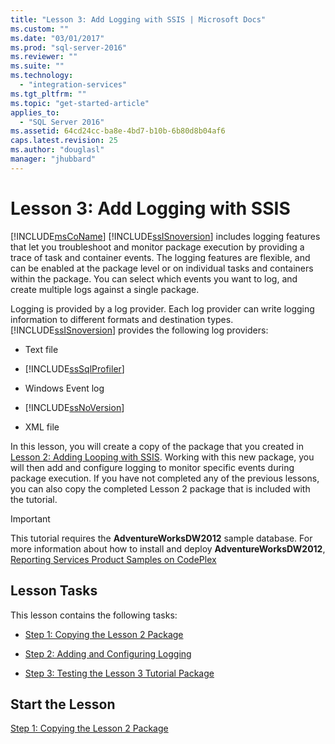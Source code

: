 ```yaml
---
title: "Lesson 3: Add Logging with SSIS | Microsoft Docs"
ms.custom: ""
ms.date: "03/01/2017"
ms.prod: "sql-server-2016"
ms.reviewer: ""
ms.suite: ""
ms.technology: 
  - "integration-services"
ms.tgt_pltfrm: ""
ms.topic: "get-started-article"
applies_to: 
  - "SQL Server 2016"
ms.assetid: 64cd24cc-ba8e-4bd7-b10b-6b80d8b04af6
caps.latest.revision: 25
ms.author: "douglasl"
manager: "jhubbard"
---
```

# Lesson 3: Add Logging with SSIS
[!INCLUDE[msCoName](../../advanced-analytics/r-services/tutorials/includes/msconame-md.md)] [!INCLUDE[ssISnoversion](../../advanced-analytics/r-services/includes/ssisnoversion-md.md)] includes logging features that let you troubleshoot and monitor package execution by providing a trace of task and container events. The logging features are flexible, and can be enabled at the package level or on individual tasks and containers within the package. You can select which events you want to log, and create multiple logs against a single package.  
  
Logging is provided by a log provider. Each log provider can write logging information to different formats and destination types. [!INCLUDE[ssISnoversion](../../advanced-analytics/r-services/includes/ssisnoversion-md.md)] provides the following log providers:  
  
-   Text file  
  
-   [!INCLUDE[ssSqlProfiler](../../analysis-services/data-mining/includes/sssqlprofiler-md.md)]  
  
-   Windows Event log  
  
-   [!INCLUDE[ssNoVersion](../../advanced-analytics/r-services/includes/ssnoversion-md.md)]  
  
-   XML file  
  
In this lesson, you will create a copy of the package that you created in [Lesson 2: Adding Looping with SSIS](../../integration-services/tutorials/lesson-2-adding-looping-with-ssis.md). Working with this new package, you will then add and configure logging to monitor specific events during package execution. If you have not completed any of the previous lessons, you can also copy the completed Lesson 2 package that is included with the tutorial.  
  
> [!IMPORTANT]  
> This tutorial requires the **AdventureWorksDW2012** sample database. For more information about how to install and deploy **AdventureWorksDW2012**, [Reporting Services Product Samples on CodePlex](http://go.microsoft.com/fwlink/p/?LinkID=526910)  
  
## Lesson Tasks  
This lesson contains the following tasks:  
  
-   [Step 1: Copying the Lesson 2 Package](../../integration-services/tutorials/lesson-3-1-copying-the-lesson-2-package.md)  
  
-   [Step 2: Adding and Configuring Logging](../../integration-services/tutorials/lesson-3-2-adding-and-configuring-logging.md)  
  
-   [Step 3: Testing the Lesson 3 Tutorial Package](../../integration-services/tutorials/lesson-3-3-testing-the-lesson-3-tutorial-package.md)  
  
## Start the Lesson  
[Step 1: Copying the Lesson 2 Package](../../integration-services/tutorials/lesson-3-1-copying-the-lesson-2-package.md)  
  
  
  
